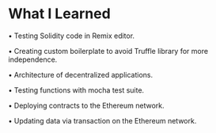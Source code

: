 # What I Learned

• Testing Solidity code in Remix editor.

• Creating custom boilerplate to avoid Truffle library for more independence.

• Architecture of decentralized applications.

• Testing functions with mocha test suite.

• Deploying contracts to the Ethereum network.

• Updating data via transaction on the Ethereum network.
